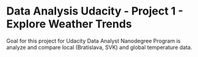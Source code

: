 # Data Analysis Udacity - Project 1 - Explore Weather Trends
Goal for this project for Udacity Data Analyst Nanodegree Program is analyze and compare local (Bratislava, SVK) and global temperature data.
